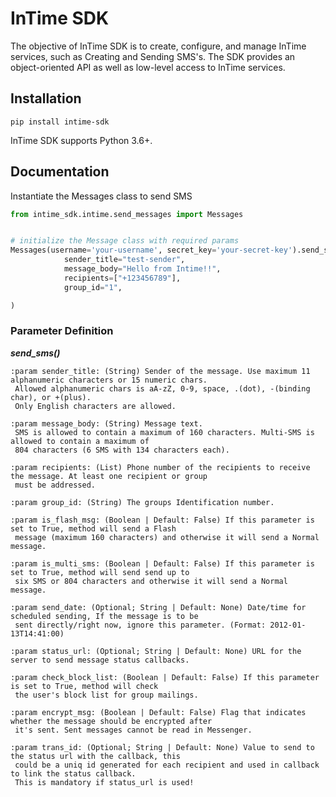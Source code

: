 # InTime SDK

The objective of InTime SDK is to create, configure, and manage InTime services, such as Creating and Sending SMS's. 
The SDK provides an object-oriented API as well as low-level access to InTime services.

## Installation 

```
pip install intime-sdk
```

InTime SDK supports Python 3.6+.

## Documentation

Instantiate the Messages class to send SMS

```python
from intime_sdk.intime.send_messages import Messages


# initialize the Message class with required params
Messages(username='your-username', secret_key='your-secret-key').send_sms(
            sender_title="test-sender",
            message_body="Hello from Intime!!",
            recipients=["+123456789"],
            group_id="1",

)
```
### Parameter Definition  

_**send_sms()**_ 

```
:param sender_title: (String) Sender of the message. Use maximum 11 alphanumeric characters or 15 numeric chars.
 Allowed alphanumeric chars is aA-zZ, 0-9, space, .(dot), -(binding char), or +(plus).
 Only English characters are allowed.

:param message_body: (String) Message text.
 SMS is allowed to contain a maximum of 160 characters. Multi-SMS is allowed to contain a maximum of
 804 characters (6 SMS with 134 characters each).

:param recipients: (List) Phone number of the recipients to receive the message. At least one recipient or group
 must be addressed.

:param group_id: (String) The groups Identification number.

:param is_flash_msg: (Boolean | Default: False) If this parameter is set to True, method will send a Flash
 message (maximum 160 characters) and otherwise it will send a Normal message.

:param is_multi_sms: (Boolean | Default: False) If this parameter is set to True, method will send send up to
 six SMS or 804 characters and otherwise it will send a Normal message.

:param send_date: (Optional; String | Default: None) Date/time for scheduled sending, If the message is to be
 sent directly/right now, ignore this parameter. (Format: 2012-01-13T14:41:00)

:param status_url: (Optional; String | Default: None) URL for the server to send message status callbacks.

:param check_block_list: (Boolean | Default: False) If this parameter is set to True, method will check
 the user's block list for group mailings.

:param encrypt_msg: (Boolean | Default: False) Flag that indicates whether the message should be encrypted after
 it's sent. Sent messages cannot be read in Messenger.

:param trans_id: (Optional; String | Default: None) Value to send to the status url with the callback, this
 could be a uniq id generated for each recipient and used in callback to link the status callback.
 This is mandatory if status_url is used!    
```
